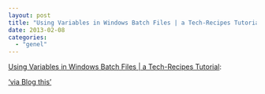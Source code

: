 ```yaml
---
layout: post
title: "Using Variables in Windows Batch Files | a Tech-Recipes Tutorial"
date: 2013-02-08
categories: 
  - "genel"
---
```


[Using Variables in Windows Batch Files | a Tech-Recipes Tutorial](http://www.tech-recipes.com/rx/630/using-variables-in-windows-batch-files/):  
  
[‘via Blog this’](https://chrome.google.com/webstore/detail/pengoopmcjnbflcjbmoeodbmoflcgjlk)
